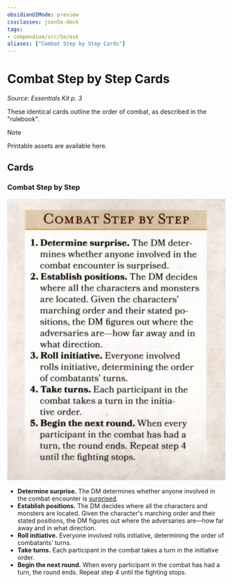 ```yaml
---
obsidianUIMode: preview
cssclasses: json5e-deck
tags:
- compendium/src/5e/esk
aliases: ["Combat Step by Step Cards"]
---
```

# Combat Step by Step Cards
*Source: Essentials Kit p. 3*  

These identical cards outline the order of combat, as described in the "rulebook".

> [!note]
> Printable assets are available here.

## Cards

### Combat Step by Step
![](https://raw.githubusercontent.com/5etools-mirror-3/5etools-img/main/decks/ESK/Combat%20Step%20by%20Step/CombatFront.webp#card)
- **Determine surprise.** The DM determines whether anyone involved in the combat encounter is [surprised](TTRPG/Source%20Material/Mechanics/Rules/conditions.md#Surprised).  
- **Establish positions.** The DM decides where all the characters and monsters are located. Given the character's marching order and their stated positions, the DM figures out where the adversaries are—how far away and in what direction.  
- **Roll initiative.** Everyone involved rolls initiative, determining the order of combatants' turns.  
- **Take turns.** Each participant in the combat takes a turn in the initiative order.  
- **Begin the next round.** When every participant in the combat has had a turn, the round ends. Repeat step 4 until the fighting stops.